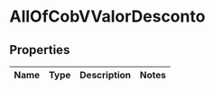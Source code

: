 # AllOfCobVValorDesconto

## Properties
Name | Type | Description | Notes
------------ | ------------- | ------------- | -------------
